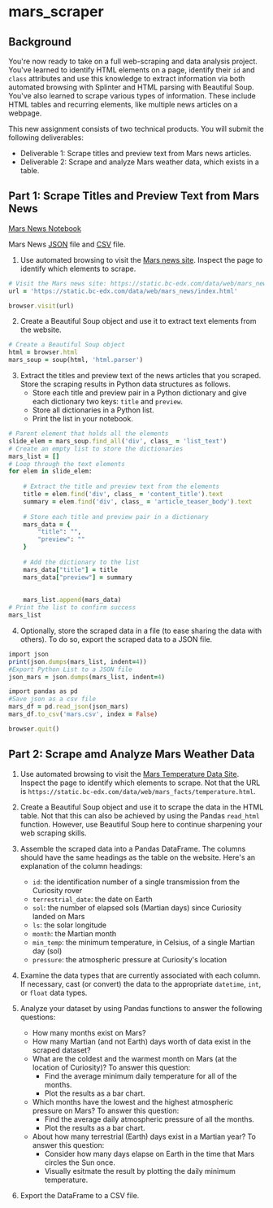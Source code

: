 # mars_scraper

## Background
You're now ready to take on a full web-scraping and data analysis project. You've learned to identify HTML elements on a page, identify their `id` and `class` attributes and use this knowledge to extract information via both automated browsing with Splinter and HTML parsing with Beautiful Soup. You've also learned to scrape various types of information. These include HTML tables and recurring elements, like multiple news articles on a webpage. 

This new assignment consists of two technical products. You will submit the following deliverables:
* Deliverable 1: Scrape titles and preview text from Mars news articles. 
* Deliverable 2: Scrape and analyze Mars weather data, which exists in a table. 

## Part 1: Scrape Titles and Preview Text from Mars News
[Mars News Notebook](https://github.com/marthagriggs9/mars_scraper/blob/main/part_1_mars_news.ipynb)

Mars News [JSON](https://github.com/marthagriggs9/mars_scraper/blob/main/mars_news.json) file and [CSV](https://github.com/marthagriggs9/mars_scraper/blob/main/mars.csv) file.

1. Use automated browsing to visit the [Mars news site](https://static.bc-edx.com/data/web/mars_news/index.html). Inspect the page to identify which elements to scrape.
```ruby
# Visit the Mars news site: https://static.bc-edx.com/data/web/mars_news/index.html
url = 'https://static.bc-edx.com/data/web/mars_news/index.html'

browser.visit(url)
```
2. Create a Beautiful Soup object and use it to extract text elements from the website. 
```ruby
# Create a Beautiful Soup object
html = browser.html
mars_soup = soup(html, 'html.parser')
```

3. Extract the titles and preview text of the news articles that you scraped. Store the scraping results in Python data structures as follows. 
   * Store each title and preview pair in a Python dictionary and give each dictionary two keys: `title` and `preview`. 
   * Store all dictionaries in a Python list. 
   * Print the list in your notebook. 
```ruby
# Parent element that holds all the elements
slide_elem = mars_soup.find_all('div', class_ = 'list_text')
# Create an empty list to store the dictionaries
mars_list = []
# Loop through the text elements
for elem in slide_elem:
    
    # Extract the title and preview text from the elements
    title = elem.find('div', class_ = 'content_title').text
    summary = elem.find('div', class_ = 'article_teaser_body').text
    
    # Store each title and preview pair in a dictionary
    mars_data = {
        "title": "", 
        "preview": ""
    }
    
    # Add the dictionary to the list
    mars_data["title"] = title
    mars_data["preview"] = summary
    
    
    mars_list.append(mars_data)
# Print the list to confirm success
mars_list
```

4. Optionally, store the scraped data in a file (to ease sharing the data with others). To do so, export the scraped data to a JSON file. 
```ruby
import json
print(json.dumps(mars_list, indent=4))
#Export Python List to a JSON file
json_mars = json.dumps(mars_list, indent=4)

import pandas as pd
#Save json as a csv file
mars_df = pd.read_json(json_mars)
mars_df.to_csv('mars.csv', index = False)

browser.quit()
```

## Part 2: Scrape amd Analyze Mars Weather Data

1. Use automated browsing to visit the [Mars Temperature Data Site](https://static.bc-edx.com/data/web/mars_facts/temperature.html). Inspect the page to identify which elements to scrape. Not that the URL is `https://static.bc-edx.com/data/web/mars_facts/temperature.html`.
2. Create a Beautiful Soup object and use it to scrape the data in the HTML table. Not that this can also be achieved by using the Pandas `read_html` function. However, use Beautiful Soup here to continue sharpening your web scraping skills. 
3. Assemble the scraped data into a Pandas DataFrame. The columns should have the same headings as the table on the website. Here's an explanation of the column headings:
   * `id`: the identification number of a single transmission from the Curiosity rover
   * `terrestrial_date`: the date on Earth
   * `sol`: the number of elapsed sols (Martian days) since Curiosity landed on Mars
   * `ls`: the solar longitude
   * `month`: the Martian month
   * `min_temp`: the minimum temperature, in Celsius, of a single Martian day (sol)
   * `pressure`: the atmospheric pressure at Curiosity's location
   
4. Examine the data types that are currently associated with each column. If necessary, cast (or convert) the data to the appropriate `datetime`, `int`, or `float` data types. 
5. Analyze your dataset by using Pandas functions to answer the following questions:
   * How many months exist on Mars?
   * How many Martian (and not Earth) days worth of data exist in the scraped dataset?
   * What are the coldest and the warmest month on Mars (at the location of Curiosity)? To answer this question:
     * Find the average minimum daily temperature for all of the months. 
     * Plot the results as a bar chart. 
   * Which months have the lowest and the highest atmospheric pressure on Mars? To answer this question:
     * Find the average daily atmospheric pressure of all the months.
     * Plot the results as a bar chart.
   * About how many terrestrial (Earth) days exist in a Martian year? To answer this question:
     * Consider how many days elapse on Earth in the time that Mars circles the Sun once. 
     * Visually esitmate the result by plotting the daily minimum temperature. 
6. Export the DataFrame to a CSV file.




